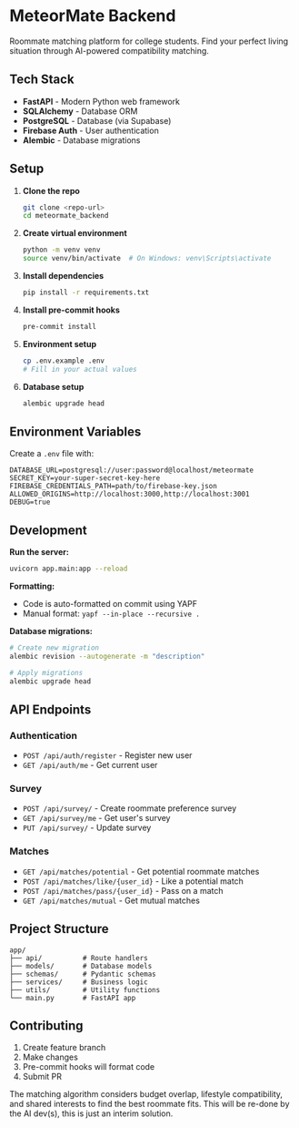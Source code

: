 # MeteorMate Backend

Roommate matching platform for college students. Find your perfect living situation through AI-powered compatibility matching.

## Tech Stack

- **FastAPI** - Modern Python web framework
- **SQLAlchemy** - Database ORM
- **PostgreSQL** - Database (via Supabase)
- **Firebase Auth** - User authentication
- **Alembic** - Database migrations

## Setup

1. **Clone the repo**
   ```bash
   git clone <repo-url>
   cd meteormate_backend
   ```

2. **Create virtual environment**
   ```bash
   python -m venv venv
   source venv/bin/activate  # On Windows: venv\Scripts\activate
   ```

3. **Install dependencies**
   ```bash
   pip install -r requirements.txt
   ```

4. **Install pre-commit hooks**
   ```bash
   pre-commit install
   ```

5. **Environment setup**
   ```bash
   cp .env.example .env
   # Fill in your actual values
   ```

6. **Database setup**
   ```bash
   alembic upgrade head
   ```

## Environment Variables

Create a `.env` file with:

```env
DATABASE_URL=postgresql://user:password@localhost/meteormate
SECRET_KEY=your-super-secret-key-here
FIREBASE_CREDENTIALS_PATH=path/to/firebase-key.json
ALLOWED_ORIGINS=http://localhost:3000,http://localhost:3001
DEBUG=true
```

## Development

**Run the server:**
```bash
uvicorn app.main:app --reload
```

**Formatting:**
- Code is auto-formatted on commit using YAPF
- Manual format: `yapf --in-place --recursive .`

**Database migrations:**
```bash
# Create new migration
alembic revision --autogenerate -m "description"

# Apply migrations
alembic upgrade head
```

## API Endpoints

### Authentication
- `POST /api/auth/register` - Register new user
- `GET /api/auth/me` - Get current user

### Survey
- `POST /api/survey/` - Create roommate preference survey
- `GET /api/survey/me` - Get user's survey
- `PUT /api/survey/` - Update survey

### Matches
- `GET /api/matches/potential` - Get potential roommate matches
- `POST /api/matches/like/{user_id}` - Like a potential match
- `POST /api/matches/pass/{user_id}` - Pass on a match
- `GET /api/matches/mutual` - Get mutual matches

## Project Structure

```
app/
├── api/          # Route handlers
├── models/       # Database models
├── schemas/      # Pydantic schemas
├── services/     # Business logic
├── utils/        # Utility functions
└── main.py       # FastAPI app
```

## Contributing

1. Create feature branch
2. Make changes
3. Pre-commit hooks will format code
4. Submit PR

The matching algorithm considers budget overlap, lifestyle compatibility, and shared interests to find the best roommate fits.
This will be re-done by the AI dev(s), this is just an interim solution.